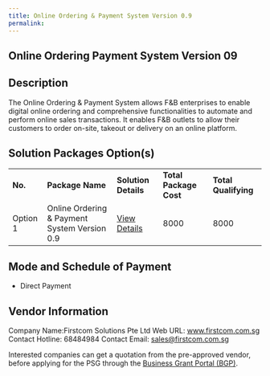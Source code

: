 ```yaml
---
title: Online Ordering & Payment System Version 0.9
permalink: 
---
```


## Online Ordering Payment System Version 09

## Description

The Online Ordering & Payment System allows F&B enterprises to enable digital online ordering and comprehensive functionalities to automate and perform online sales transactions. It enables F&B outlets to allow their customers to order on-site, takeout or delivery on an online platform.

 

## Solution Packages Option(s)

<table>
<tr>
<td><b>No.</b></td>
<td><b>Package Name</b></td>
<td><b>Solution Details</b></td>
<td><b>Total Package Cost</b></td>
<td><b>Total Qualifying</b></td>
</tr>
<tr>
<td>Option 1</td>
<td>Online Ordering & Payment System Version 0.9</td>
<td><a href='https://www.gobusiness.gov.sg/images/psg/Desensitised_Annex_3_Firstcom_FoodServices.pdf'>View Details</a></td>
<td>8000</td>
<td>8000</td>
</tr>
</table>

## Mode and Schedule of Payment

 - Direct Payment

## Vendor Information

 Company Name:Firstcom Solutions Pte Ltd 
Web URL: www.firstcom.com.sg 
Contact Hotline: 68484984 
Contact Email: sales@firstcom.com.sg 

Interested companies can get a quotation from the pre-approved vendor, before applying for the PSG through the <a href='https://www.businessgrants.gov.sg/'>Business Grant Portal (BGP)</a>.
